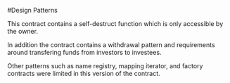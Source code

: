 #Design Patterns

This contract contains a self-destruct function which is only accessible by the owner.

In addition the contract contains a withdrawal pattern and requirements around transfering funds from investors to investees.

Other patterns such as name registry, mapping iterator, and factory contracts were limited in this version of the contract.